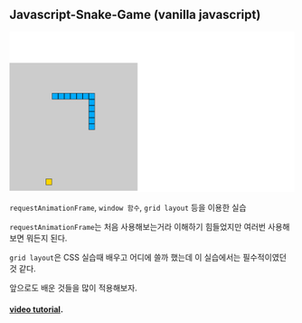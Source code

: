 ## Javascript-Snake-Game (vanilla javascript)

<img src = "./screenshot.png" width = "600" />

`requestAnimationFrame`, `window 함수`, `grid layout` 등을 이용한 실습

`requestAnimationFrame`는 처음 사용해보는거라 이해하기 힘들었지만 여러번 사용해보면 뭐든지 된다.

`grid layout`은 CSS 실습때 배우고 어디에 쓸까 했는데 이 실습에서는 필수적이였던 것 같다.

앞으로도 배운 것들을 많이 적용해보자.

#### [video tutorial](https://www.youtube.com/watch?v=QTcIXok9wNY&feature=youtu.be).

